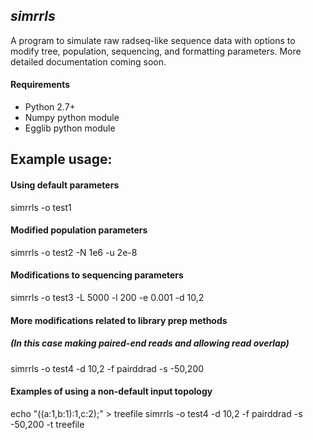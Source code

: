 ## _simrrls_

A program to simulate raw radseq-like sequence data with options to modify tree, population, sequencing, and formatting parameters. More detailed documentation coming soon. 

#### Requirements
+ Python 2.7+
+ Numpy python module
+ Egglib python module

## Example usage: 

#### Using default parameters
simrrls -o test1

#### Modified population parameters
simrrls -o test2 -N 1e6 -u 2e-8 

#### Modifications to sequencing parameters
simrrls -o test3 -L 5000 -l 200 -e 0.001 -d 10,2 

#### More modifications related to library prep methods
##### (In this case making paired-end reads and allowing read overlap)
simrrls -o test4 -d 10,2 -f pairddrad -s -50,200 

#### Examples of using a non-default input topology
echo "((a:1,b:1):1,c:2);" > treefile
simrrls -o test4 -d 10,2 -f pairddrad -s -50,200 -t treefile